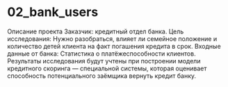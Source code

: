 # 02_bank_users
Описание проекта
Заказчик: кредитный отдел банка.
Цель исследования: Нужно разобраться, влияет ли семейное положение и количество детей клиента на факт погашения кредита в срок.
Входные данные от банка: Статистика о платёжеспособности клиентов.
Результаты исследования будут учтены при построении модели кредитного скоринга — специальной системы, которая оценивает способность потенциального заёмщика вернуть кредит банку.